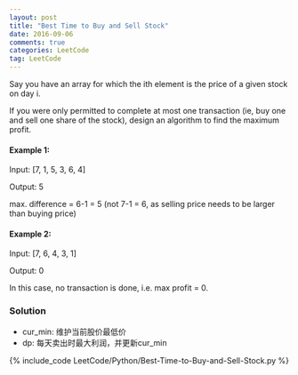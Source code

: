 ```yaml
---
layout: post
title: "Best Time to Buy and Sell Stock"
date: 2016-09-06
comments: true
categories: LeetCode
tag: LeetCode
---
```


Say you have an array for which the ith element is the price of a given stock on day i.

If you were only permitted to complete at most one transaction (ie, buy one and sell one share of the stock), design an algorithm to find the maximum profit.

#### Example 1:
Input: [7, 1, 5, 3, 6, 4]

Output: 5

max. difference = 6-1 = 5 (not 7-1 = 6, as selling price needs to be larger than buying price)

#### Example 2:
Input: [7, 6, 4, 3, 1]

Output: 0

In this case, no transaction is done, i.e. max profit = 0.

<!--more-->
### Solution
* cur_min: 维护当前股价最低价
* dp: 每天卖出时最大利润，并更新cur_min

{% include_code LeetCode/Python/Best-Time-to-Buy-and-Sell-Stock.py %}
